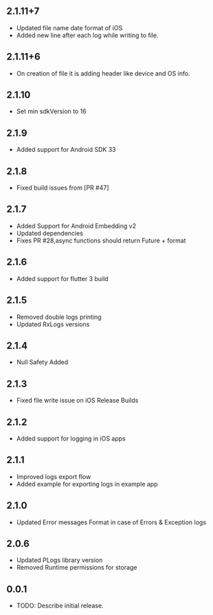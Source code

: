 ## 2.1.11+7
* Updated file name date format of iOS
* Added new line after each log while writing to file.

## 2.1.11+6
* On creation of file it is adding header like device and OS info.

## 2.1.10
* Set min sdkVersion to 16

## 2.1.9
* Added support for Android SDK 33

## 2.1.8
* Fixed build issues from [PR #47]

## 2.1.7
* Added Support for Android Embedding v2
* Updated dependencies
* Fixes PR #28,async functions should return Future + format

## 2.1.6
* Added support for flutter 3 build

## 2.1.5
* Removed double logs printing
* Updated RxLogs versions

## 2.1.4
* Null Safety Added

## 2.1.3
* Fixed file write issue on iOS Release Builds

## 2.1.2
* Added support for logging in iOS apps

## 2.1.1

* Improved logs export flow
* Added example for exporting logs in example app

## 2.1.0

* Updated Error messages Format in case of Errors & Exception logs

## 2.0.6

* Updated PLogs library version
* Removed Runtime permissions for storage

## 0.0.1

* TODO: Describe initial release.
